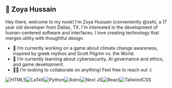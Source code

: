 ## 🌿 Zoya Hussain

Hey there, welcome to my nook! I'm Zoya Hussain (conveniently @zsh), a 17 year old developer from Dallas, TX. I'm interested in the development of human-centered software and interfaces. I love creating technology that merges utility with thoughtful design.

- 🔭 I’m currently working on a game about climate change awareness, inspired by greek mythos and Scott Pilgrim vs. the World.
- 🌱 I’m currently learning about cybersecurity, AI governance and ethics, and game development.
- 🫶🏼 I’m looking to collaborate on anything! Feel free to reach out :)  

![HTML5](https://img.shields.io/badge/html5-%23E34F26.svg?style=for-the-badge&logo=html5&logoColor=white)![LaTeX](https://img.shields.io/badge/latex-%23008080.svg?style=for-the-badge&logo=latex&logoColor=white)![Python](https://img.shields.io/badge/python-3670A0?style=for-the-badge&logo=python&logoColor=ffdd54)![Astro](https://img.shields.io/badge/astro-%232C2052.svg?style=for-the-badge&logo=astro&logoColor=white)![Next JS](https://img.shields.io/badge/Next-black?style=for-the-badge&logo=next.js&logoColor=white)![React](https://img.shields.io/badge/react-%2320232a.svg?style=for-the-badge&logo=react&logoColor=%2361DAFB)![TailwindCSS](https://img.shields.io/badge/tailwindcss-%2338B2AC.svg?style=for-the-badge&logo=tailwind-css&logoColor=white)

